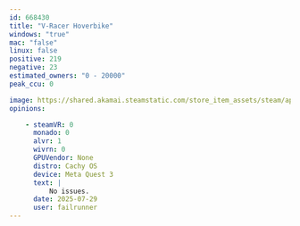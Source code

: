 ```yaml
---
id: 668430
title: "V-Racer Hoverbike"
windows: "true"
mac: "false"
linux: false
positive: 219
negative: 23
estimated_owners: "0 - 20000"
peak_ccu: 0

image: https://shared.akamai.steamstatic.com/store_item_assets/steam/apps/668430/header.jpg?t=1635267562
opinions:

    - steamVR: 0
      monado: 0
      alvr: 1
      wivrn: 0
      GPUVendor: None
      distro: Cachy OS
      device: Meta Quest 3
      text: |
          No issues.
      date: 2025-07-29
      user: failrunner
---
```

